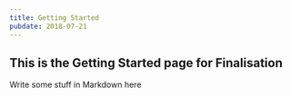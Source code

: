 ```yaml
---
title: Getting Started
pubdate: 2018-07-21
---
```


## This is the Getting Started page for Finalisation

Write some stuff in Markdown here
